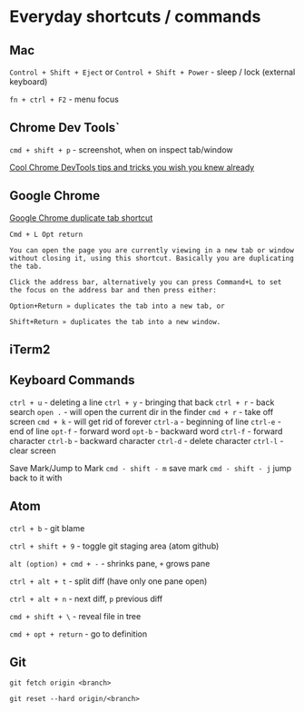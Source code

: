 # Everyday shortcuts / commands

## Mac
`Control + Shift + Eject` or `Control + Shift + Power` - sleep / lock (external keyboard)

`fn + ctrl + F2` - menu focus

## Chrome Dev Tools`

`cmd + shift + p` - screenshot, when on inspect tab/window

[Cool Chrome DevTools tips and tricks you wish you knew already](https://medium.freecodecamp.org/cool-chrome-devtools-tips-and-tricks-you-wish-you-knew-already-f54f65df88d2)

## Google Chrome

[Google Chrome duplicate tab shortcut ](http://hints.macworld.com/article.php?story=20110214102729988)

`Cmd + L Opt return`

```
You can open the page you are currently viewing in a new tab or window without closing it, using this shortcut. Basically you are duplicating the tab.

Click the address bar, alternatively you can press Command+L to set the focus on the address bar and then press either:

Option+Return » duplicates the tab into a new tab, or

Shift+Return » duplicates the tab into a new window.
```

## iTerm2

## Keyboard Commands

`ctrl + u` - deleting a line
`ctrl + y` - bringing that back
`ctrl + r` - back search
`open .`   - will open the current dir in the finder
`cmd + r`  - take off screen
`cmd + k`  - will get rid of forever
`ctrl-a`   - beginning of line
`ctrl-e`   - end of line
`opt-f`    - forward word
`opt-b`    - backward word
`ctrl-f`   - forward character
`ctrl-b`   - backward character
`ctrl-d`   - delete character
`ctrl-l`   - clear screen

Save Mark/Jump to Mark
`cmd - shift - m`   save mark
`cmd - shift - j`   jump back to it with


## Atom

`ctrl + b` - git blame

`ctrl + shift + 9` - toggle git staging area (atom github)

`alt (option) + cmd + -` - shrinks pane, `+` grows pane

`ctrl + alt + t` - split diff (have only one pane open)

`ctrl + alt + n` - next diff, `p` previous diff

`cmd + shift + \` - reveal file in tree

`cmd + opt + return` - go to definition


## Git

`git fetch origin <branch>`

`git reset --hard origin/<branch>`
